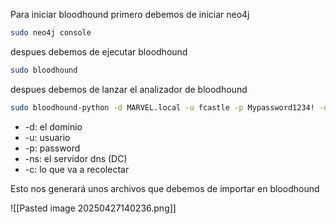 

Para iniciar bloodhound primero debemos de iniciar neo4j

```bash
sudo neo4j console
```


despues debemos de ejecutar bloodhound


```bash
sudo bloodhound
```


despues debemos de lanzar el analizador de bloodhound


```bash
sudo bloodhound-python -d MARVEL.local -u fcastle -p Mypassword1234! -ns 192.168.0.220 -c all
```

+ -d: el dominio
+ -u: usuario
+ -p: password
+ -ns: el servidor dns (DC)
+ -c: lo que va  a recolectar

Esto nos generará unos archivos que debemos de importar en bloodhound

![[Pasted image 20250427140236.png]]


